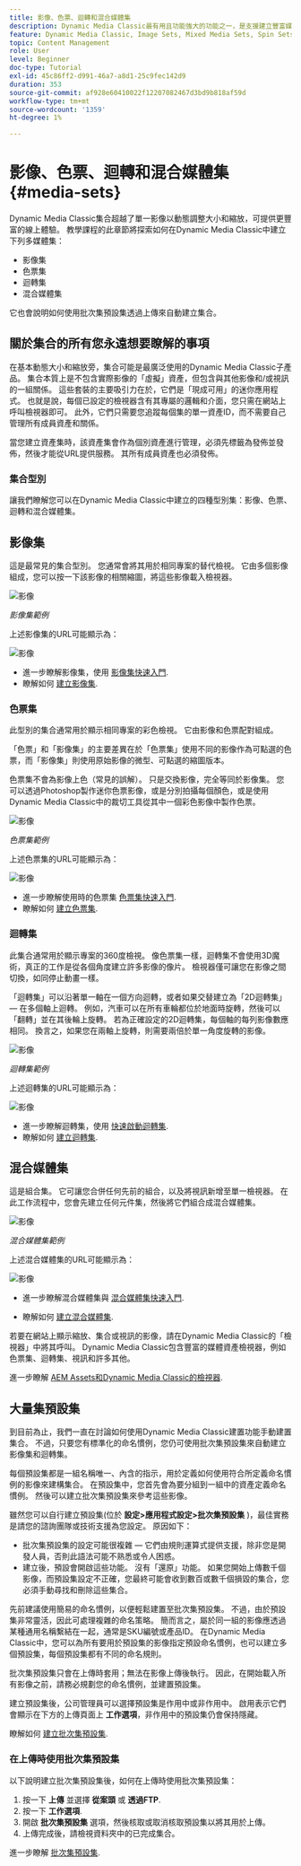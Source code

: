 ```yaml
---
title: 影像、色票、迴轉和混合媒體集
description: Dynamic Media Classic最有用且功能強大的功能之一，是支援建立豐富媒體集，例如影像、色票、迴轉和混合媒體集。 瞭解每個多媒體集是什麼，以及如何在Dynamic Media Classic中建立每個型別。 然後深入瞭解批次集預設集，它會在上傳時自動建立多媒體集的流程。
feature: Dynamic Media Classic, Image Sets, Mixed Media Sets, Spin Sets
topic: Content Management
role: User
level: Beginner
doc-type: Tutorial
exl-id: 45c86ff2-d991-46a7-a8d1-25c9fec142d9
duration: 353
source-git-commit: af928e60410022f12207082467d3bd9b818af59d
workflow-type: tm+mt
source-wordcount: '1359'
ht-degree: 1%

---
```


# 影像、色票、迴轉和混合媒體集 {#media-sets}

Dynamic Media Classic集合超越了單一影像以動態調整大小和縮放，可提供更豐富的線上體驗。 教學課程的此章節將探索如何在Dynamic Media Classic中建立下列多媒體集：

- 影像集
- 色票集
- 迴轉集
- 混合媒體集

它也會說明如何使用批次集預設集透過上傳來自動建立集合。

## 關於集合的所有您永遠想要瞭解的事項

在基本動態大小和縮放旁，集合可能是最廣泛使用的Dynamic Media Classic子產品。 集合本質上是不包含實際影像的「虛擬」資產，但包含與其他影像和/或視訊的一組關係。 這些套裝的主要吸引力在於，它們是「現成可用」的迷你應用程式。 也就是說，每個已設定的檢視器含有其專屬的邏輯和介面，您只需在網站上呼叫檢視器即可。 此外，它們只需要您追蹤每個集的單一資產ID，而不需要自己管理所有成員資產和關係。

當您建立資產集時，該資產集會作為個別資產進行管理，必須先標籤為發佈並發佈，然後才能從URL提供服務。 其所有成員資產也必須發佈。

### 集合型別

讓我們瞭解您可以在Dynamic Media Classic中建立的四種型別集：影像、色票、迴轉和混合媒體集。

## 影像集

這是最常見的集合型別。 您通常會將其用於相同專案的替代檢視。 它由多個影像組成，您可以按一下該影像的相關縮圖，將這些影像載入檢視器。

![影像](assets/media-sets/image-set-1.jpg)

_影像集範例_

上述影像集的URL可能顯示為：

![影像](assets/media-sets/image-set-url-1.png)

- 進一步瞭解影像集，使用 [影像集快速入門](https://experienceleague.adobe.com/docs/dynamic-media-classic/using/image-sets/quick-start-image-sets.html).
- 瞭解如何 [建立影像集](https://experienceleague.adobe.com/docs/dynamic-media-classic/using/image-sets/creating-image-set.html#creating-an-image-set).

### 色票集

此型別的集合通常用於顯示相同專案的彩色檢視。 它由影像和色票配對組成。

「色票」和「影像集」的主要差異在於「色票集」使用不同的影像作為可點選的色票，而「影像集」則使用原始影像的微型、可點選的縮圖版本。

色票集不會為影像上色（常見的誤解）。 只是交換影像，完全等同於影像集。 您可以透過Photoshop製作迷你色票影像，或是分別拍攝每個顏色，或是使用Dynamic Media Classic中的裁切工具從其中一個彩色影像中製作色票。

![影像](assets/media-sets/image-set-2.jpg)

_色票集範例_

上述色票集的URL可能顯示為：

![影像](assets/media-sets/image-set_url.png)

- 進一步瞭解使用時的色票集 [色票集快速入門](https://experienceleague.adobe.com/docs/dynamic-media-classic/using/swatch-sets/quick-start-swatch-sets.html).
- 瞭解如何 [建立色票集](https://experienceleague.adobe.com/docs/dynamic-media-classic/using/swatch-sets/creating-swatch-set.html#creating-a-swatch-set).

### 迴轉集

此集合通常用於顯示專案的360度檢視。 像色票集一樣，迴轉集不會使用3D魔術，真正的工作是從各個角度建立許多影像的像片。 檢視器僅可讓您在影像之間切換，如同停止動畫一樣。

「迴轉集」可以沿著單一軸在一個方向迴轉，或者如果交替建立為「2D迴轉集」 — 在多個軸上迴轉。 例如，汽車可以在所有車輪都位於地面時旋轉，然後可以「翻轉」並在其後輪上旋轉。 若為正確設定的2D迴轉集，每個軸的每列影像數應相同。 換言之，如果您在兩軸上旋轉，則需要兩倍於單一角度旋轉的影像。

![影像](assets/media-sets/image-set-3.png)

_迴轉集範例_

上述迴轉集的URL可能顯示為：

![影像](assets/media-sets/spin-set.png)

- 進一步瞭解迴轉集，使用 [快速啟動迴轉集](https://experienceleague.adobe.com/docs/dynamic-media-classic/using/spin-sets/quick-start-spin-sets.html).
- 瞭解如何 [建立迴轉集](https://experienceleague.adobe.com/docs/dynamic-media-classic/using/spin-sets/creating-spin-set.html#creating-a-spin-set).

## 混合媒體集

這是組合集。 它可讓您合併任何先前的組合，以及將視訊新增至單一檢視器。 在此工作流程中，您會先建立任何元件集，然後將它們組合成混合媒體集。

![影像](assets/media-sets/image-set-4.png)

_混合媒體集範例_

上述混合媒體集的URL可能顯示為：

![影像](assets/media-sets/image-set-url-1.png)

- 進一步瞭解混合媒體集與 [混合媒體集快速入門](https://experienceleague.adobe.com/docs/dynamic-media-classic/using/mixed-media-sets/quick-start-mixed-media-sets.html).

- 瞭解如何 [建立混合媒體集](https://experienceleague.adobe.com/docs/dynamic-media-classic/using/mixed-media-sets/creating-mixed-media-set.html#creating-a-mixed-media-set).

若要在網站上顯示縮放、集合或視訊的影像，請在Dynamic Media Classic的「檢視器」中將其呼叫。 Dynamic Media Classic包含豐富的媒體資產檢視器，例如色票集、迴轉集、視訊和許多其他。

進一步瞭解 [AEM Assets和Dynamic Media Classic的檢視器](https://experienceleague.adobe.com/docs/dynamic-media-developer-resources/library/viewers-aem-assets-dmc/c-html5-s7-aem-asset-viewers.html).

## 大量集預設集

到目前為止，我們一直在討論如何使用Dynamic Media Classic建置功能手動建置集合。 不過，只要您有標準化的命名慣例，您仍可使用批次集預設集來自動建立影像集和迴轉集。

每個預設集都是一組名稱唯一、內含的指示，用於定義如何使用符合所定義命名慣例的影像來建構集合。 在預設集中，您首先會為要分組到一組中的資產定義命名慣例。 然後可以建立批次集預設集來參考這些影像。

雖然您可以自行建立預設集(位於 **設定>應用程式設定>批次集預設集** )，最佳實務是請您的諮詢團隊或技術支援為您設定。 原因如下：

- 批次集預設集的設定可能很複雜 — 它們由規則運算式提供支援，除非您是開發人員，否則此語法可能不熟悉或令人困惑。
- 建立後，預設會開啟這些功能。 沒有「還原」功能。 如果您開始上傳數千個影像，而預設集設定不正確，您最終可能會收到數百或數千個損毀的集合，您必須手動尋找和刪除這些集合。

先前建議使用簡易的命名慣例，以便輕鬆建置至批次集預設集。 不過，由於預設集非常靈活，因此可處理複雜的命名策略。 簡而言之，屬於同一組的影像應透過某種通用名稱繫結在一起，通常是SKU編號或產品ID。 在Dynamic Media Classic中，您可以為所有要用於預設集的影像指定預設命名慣例，也可以建立多個預設集，每個預設集都有不同的命名規則。

批次集預設集只會在上傳時套用；無法在影像上傳後執行。 因此，在開始載入所有影像之前，請務必規劃您的命名慣例，並建置預設集。

建立預設集後，公司管理員可以選擇預設集是作用中或非作用中。 啟用表示它們會顯示在下方的上傳頁面上 **工作選項**，非作用中的預設集仍會保持隱藏。

瞭解如何 [建立批次集預設集](https://experienceleague.adobe.com/docs/dynamic-media-classic/using/setup/application-setup.html#creating-a-batch-set-preset).

### 在上傳時使用批次集預設集

以下說明建立批次集預設集後，如何在上傳時使用批次集預設集：

1. 按一下 **上傳** 並選擇 **從案頭** 或 **透過FTP**.
2. 按一下 **工作選項**.
3. 開啟 **批次集預設集** 選項，然後核取或取消核取預設集以將其用於上傳。
4. 上傳完成後，請檢視資料夾中的已完成集合。

進一步瞭解 [批次集預設集](https://experienceleague.adobe.com/docs/dynamic-media-classic/using/setup/application-setup.html#batch-set-presets).
